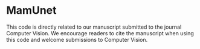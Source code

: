 # MamUnet
This code is directly related to our manuscript submitted to the journal Computer Vision. We encourage readers to cite the manuscript when using this code and welcome submissions to Computer Vision.
